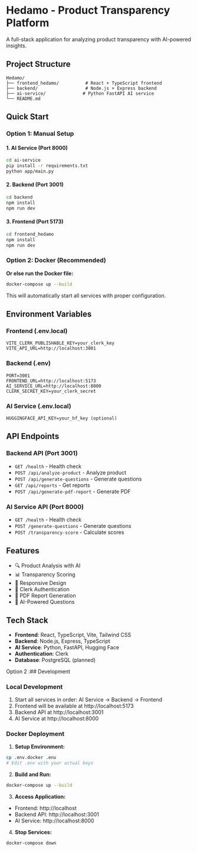 # Hedamo - Product Transparency Platform

A full-stack application for analyzing product transparency with AI-powered insights.

## Project Structure

```
Hedamo/
├── frontend_hedamo/          # React + TypeScript frontend
├── backend/                  # Node.js + Express backend
├── ai-service/              # Python FastAPI AI service
└── README.md
```

## Quick Start

### Option 1: Manual Setup

#### 1. AI Service (Port 8000)
```bash
cd ai-service
pip install -r requirements.txt
python app/main.py
```

#### 2. Backend (Port 3001)
```bash
cd backend
npm install
npm run dev
```

#### 3. Frontend (Port 5173)
```bash
cd frontend_hedamo
npm install
npm run dev
```

### Option 2: Docker (Recommended)

**Or else run the Docker file:**

```bash
docker-compose up --build
```

This will automatically start all services with proper configuration.

## Environment Variables

### Frontend (.env.local)
```
VITE_CLERK_PUBLISHABLE_KEY=your_clerk_key
VITE_API_URL=http://localhost:3001
```

### Backend (.env)
```
PORT=3001
FRONTEND_URL=http://localhost:5173
AI_SERVICE_URL=http://localhost:8000
CLERK_SECRET_KEY=your_clerk_secret
```

### AI Service (.env.local)
```
HUGGINGFACE_API_KEY=your_hf_key (optional)
```

## API Endpoints

### Backend API (Port 3001)
- `GET /health` - Health check
- `POST /api/analyze-product` - Analyze product
- `POST /api/generate-questions` - Generate questions
- `GET /api/reports` - Get reports
- `POST /api/generate-pdf-report` - Generate PDF

### AI Service API (Port 8000)
- `GET /health` - Health check
- `POST /generate-questions` - Generate questions
- `POST /transparency-score` - Calculate scores

## Features

- 🔍 Product Analysis with AI
- 📊 Transparency Scoring
- 📱 Responsive Design
- 🔐 Clerk Authentication
- 📄 PDF Report Generation
- 🤖 AI-Powered Questions

## Tech Stack

- **Frontend**: React, TypeScript, Vite, Tailwind CSS
- **Backend**: Node.js, Express, TypeScript
- **AI Service**: Python, FastAPI, Hugging Face
- **Authentication**: Clerk
- **Database**: PostgreSQL (planned)

Option 2 :## Development

### Local Development
1. Start all services in order: AI Service → Backend → Frontend
2. Frontend will be available at http://localhost:5173
3. Backend API at http://localhost:3001
4. AI Service at http://localhost:8000

### Docker Deployment

1. **Setup Environment:**
```bash
cp .env.docker .env
# Edit .env with your actual keys
```

2. **Build and Run:**
```bash
docker-compose up --build
```

3. **Access Application:**
- Frontend: http://localhost
- Backend API: http://localhost:3001
- AI Service: http://localhost:8000

4. **Stop Services:**
```bash
docker-compose down
```

